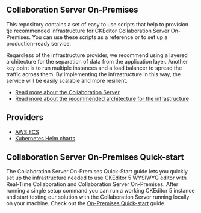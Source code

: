 ## Collaboration Server On-Premises
This repository contains a set of easy to use scripts that help to provision tje recommended infrastructure for CKEditor Collaboration Server On-Premises. You can use these scripts as a reference or to set up a production-ready service.

Regardless of the infrastructure provider, we recommend using a layered architecture for the separation of data from the application layer. Another key point is to run multiple instances and a load balancer to spread the traffic across them. By implementing the infrastructure in this way, the service will be easily scalable and more resilient.

- [Read more about the Collaboration Server](https://ckeditor.com/docs/cs/latest/onpremises/cs-onpremises/overview.html)
- [Read more about the recommended architecture for the infrastructure](https://ckeditor.com/docs/cs/latest/onpremises/cs-onpremises/architecture.html)

## Providers
- [AWS ECS](/aws/ecs)
- [Kubernetes Helm charts](/kubernetes/helm)

## Collaboration Server On-Premises Quick-start
The Collaboration Server On-Premises Quick-Start guide lets you quickly set up the infrastructure needed to use CKEditor 5 WYSIWYG editor with Real-Time Collaboration and Collaboration Server On-Premises. After running a single setup command you can run a working CKEditor 5 instance and start testing our solution with the Collaboration Server running locally on your machine. Check out the [On-Premises Quick-start](/quick-start) guide.